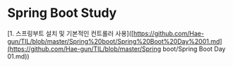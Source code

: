 # Spring Boot Study

[1. 스프링부트 설치 및 기본적인 컨트롤러 사용]([https://github.com/Hae-gun/TIL/blob/master/Spring%20boot/Spring%20Boot%20Day%2001.md](https://github.com/Hae-gun/TIL/blob/master/Spring boot/Spring Boot Day 01.md))